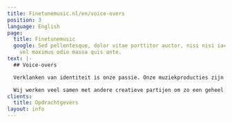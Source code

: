 ```yaml
---
title: Finetunemusic.nl/en/voice-overs
position: 3
language: English
page:
  title: Finetunemusic
  google: Sed pellentesque, dolor vitae porttitor auctor, nisi nisi iaculis nisi,
    vel maximus odio massa quis ante.
text: |-
  ## Voice-overs

  Verklanken van identiteit is onze passie. Onze muziekproducties zijn maatwerk voor uiteenlopende projecten. Van radio- en tv-commercials tot filmmuziek, van interactief sound design voor games tot theatervoorstellingen. We houden van de verbazing van klanten die ontdekken dat muziek het imago van een bedrijf of product hoorbaar kan maken.

  Wij werken veel samen met andere creatieve partijen om zo een geheel te creëren waarin het visuele en het auditieve elkaar versterken. We werkten onder andere met G2KxPIT, Sensu, N=5, Most Original Soundtracks, Talents for Brands, Club Guy and Roni, De Noorderlingen, Theater Young Ones en Sword GC.
clients:
  title: Opdrachtgevers
layout: info
---
```


